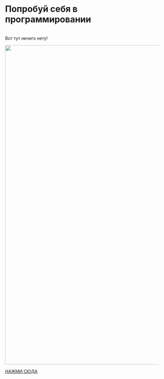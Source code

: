 <https>
<h1 class="article__title" itemprop="headline">Попробуй себя в программировании</h1>
<br>
Вот тут ничего нету!
<p><img src="https://pushinka.top/uploads/posts/2023-03/1680112008_pushinka-top-p-ilya-muromets-avatarka-krasivo-15.jpg" height="1042" width="1280"></p>
<a href="https://dg-learn.fun/show/1">НАЖМИ СЮДА</a>
</https>
